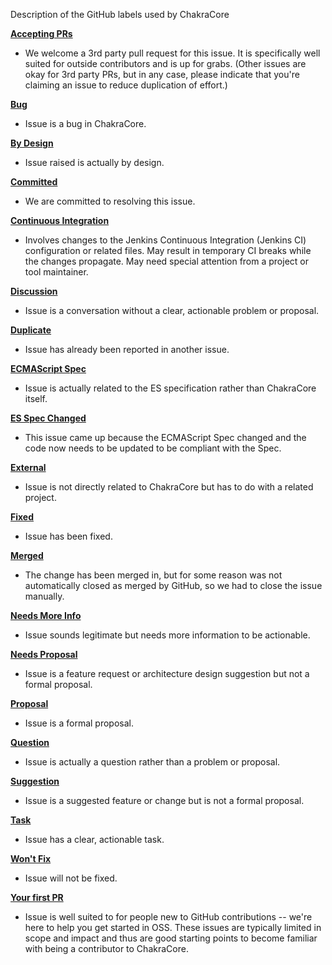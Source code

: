 Description of the GitHub labels used by ChakraCore

[**Accepting PRs**](https://github.com/Microsoft/ChakraCore/issues/Accepting%20PRs)

 - We welcome a 3rd party pull request for this issue. It is specifically well suited for outside contributors and is up for grabs. (Other issues are okay for 3rd party PRs, but in any case, please indicate that you're claiming an issue to reduce duplication of effort.)

[**Bug**](https://github.com/Microsoft/ChakraCore/issues/Bug)

 - Issue is a bug in ChakraCore.

[**By Design**](https://github.com/Microsoft/ChakraCore/issues/By%20Design)

 - Issue raised is actually by design.

[**Committed**](https://github.com/Microsoft/ChakraCore/issues/Committed)

 - We are committed to resolving this issue.

[**Continuous Integration**](https://github.com/Microsoft/ChakraCore/issues/Continuous%20Integration)

 - Involves changes to the Jenkins Continuous Integration (Jenkins CI) configuration or related files. May result in temporary CI breaks while the changes propagate. May need special attention from a project or tool maintainer.

[**Discussion**](https://github.com/Microsoft/ChakraCore/issues/Discussion)

 - Issue is a conversation without a clear, actionable problem or proposal.

[**Duplicate**](https://github.com/Microsoft/ChakraCore/issues/Duplicate)

 - Issue has already been reported in another issue.

[**ECMAScript Spec**](https://github.com/Microsoft/ChakraCore/issues/ECMAScript%20Spec)

 - Issue is actually related to the ES specification rather than ChakraCore itself.

[**ES Spec Changed**](https://github.com/Microsoft/ChakraCore/issues/ES%20Spec%20Changed)

 - This issue came up because the ECMAScript Spec changed and the code now needs to be updated to be compliant with the Spec.

[**External**](https://github.com/Microsoft/ChakraCore/issues/External)

 - Issue is not directly related to ChakraCore but has to do with a related project.

[**Fixed**](https://github.com/Microsoft/ChakraCore/issues/Fixed)

 - Issue has been fixed.

[**Merged**](https://github.com/Microsoft/ChakraCore/issues/Merged)

 - The change has been merged in, but for some reason was not automatically closed as merged by GitHub, so we had to close the issue manually.

[**Needs More Info**](https://github.com/Microsoft/ChakraCore/issues/Needs%20More%20Info)

 - Issue sounds legitimate but needs more information to be actionable.

[**Needs Proposal**](https://github.com/Microsoft/ChakraCore/issues/Needs%20Proposal)

 - Issue is a feature request or architecture design suggestion but not a formal proposal.

[**Proposal**](https://github.com/Microsoft/ChakraCore/issues/Proposal)

 - Issue is a formal proposal.

[**Question**](https://github.com/Microsoft/ChakraCore/issues/Question)

 - Issue is actually a question rather than a problem or proposal.

[**Suggestion**](https://github.com/Microsoft/ChakraCore/issues/Suggestion)

 - Issue is a suggested feature or change but is not a formal proposal.

[**Task**](https://github.com/Microsoft/ChakraCore/issues/Task)

 - Issue has a clear, actionable task.

[**Won't Fix**](https://github.com/Microsoft/ChakraCore/issues/Won't%20Fix)

 - Issue will not be fixed.

[**Your first PR**](https://github.com/Microsoft/ChakraCore/issues/Your%20first%20PR)

 - Issue is well suited to for people new to GitHub contributions -- we're here to help you get started in OSS.  These issues are typically limited in scope and impact and thus are good starting points to become familiar with being a contributor to ChakraCore.
